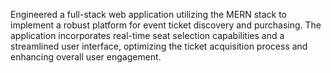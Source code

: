 Engineered a full-stack web application utilizing the MERN stack to implement a robust platform for event ticket discovery and purchasing. The application incorporates real-time seat selection capabilities and a streamlined user interface, optimizing the ticket acquisition process and enhancing overall user engagement.
